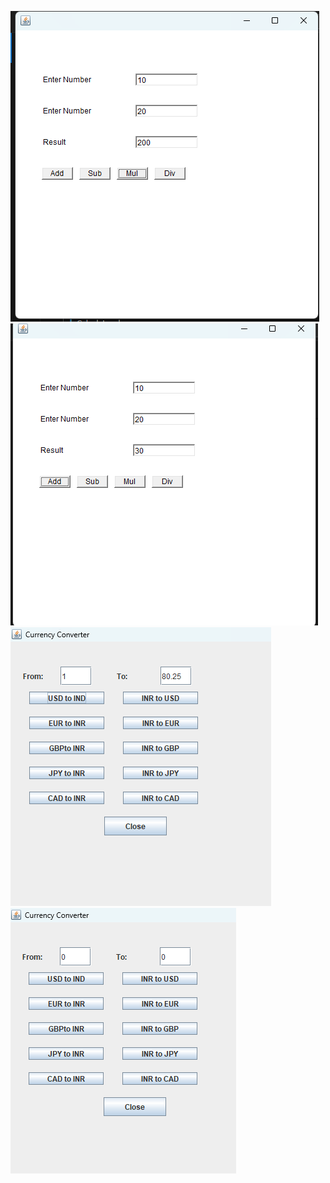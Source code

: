 ![alt text](<Screenshot 2024-03-02 165653.png>) ![alt text](<Screenshot 2024-03-02 165642.png>)
![alt text](<Screenshot 2024-03-02 165804.png>) ![alt text](<Screenshot 2024-03-02 165749.png>)